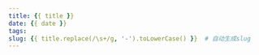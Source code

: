 ```yaml
---
title: {{ title }}
date: {{ date }}
tags:
slug: {{ title.replace(/\s+/g, '-').toLowerCase() }}  # 自动生成slug
---
```

